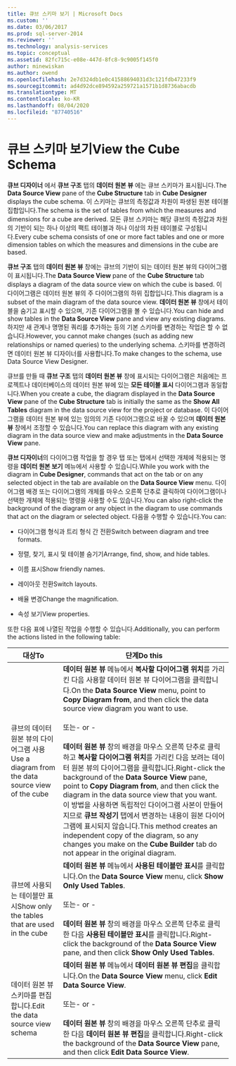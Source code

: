 ```yaml
---
title: 큐브 스키마 보기 | Microsoft Docs
ms.custom: ''
ms.date: 03/06/2017
ms.prod: sql-server-2014
ms.reviewer: ''
ms.technology: analysis-services
ms.topic: conceptual
ms.assetid: 82fc715c-e08e-447d-8fc8-9c9005f145f0
author: minewiskan
ms.author: owend
ms.openlocfilehash: 2e7d324db1e0c41588694031d3c121fdb47233f9
ms.sourcegitcommit: ad4d92dce894592a259721a1571b1d8736abacdb
ms.translationtype: MT
ms.contentlocale: ko-KR
ms.lasthandoff: 08/04/2020
ms.locfileid: "87740516"
---
```

# <a name="view-the-cube-schema"></a><span data-ttu-id="d4980-102">큐브 스키마 보기</span><span class="sxs-lookup"><span data-stu-id="d4980-102">View the Cube Schema</span></span>
  <span data-ttu-id="d4980-103">**큐브 디자이너** 에서 **큐브 구조** 탭의 **데이터 원본 뷰** 에는 큐브 스키마가 표시됩니다.</span><span class="sxs-lookup"><span data-stu-id="d4980-103">The **Data Source View** pane of the **Cube Structure** tab in **Cube Designer** displays the cube schema.</span></span> <span data-ttu-id="d4980-104">이 스키마는 큐브의 측정값과 차원이 파생된 원본 테이블 집합입니다.</span><span class="sxs-lookup"><span data-stu-id="d4980-104">The schema is the set of tables from which the measures and dimensions for a cube are derived.</span></span> <span data-ttu-id="d4980-105">모든 큐브 스키마는 해당 큐브의 측정값과 차원의 기반이 되는 하나 이상의 팩트 테이블과 하나 이상의 차원 테이블로 구성됩니다.</span><span class="sxs-lookup"><span data-stu-id="d4980-105">Every cube schema consists of one or more fact tables and one or more dimension tables on which the measures and dimensions in the cube are based.</span></span>  
  
 <span data-ttu-id="d4980-106">**큐브 구조** 탭의 **데이터 원본 뷰** 창에는 큐브의 기반이 되는 데이터 원본 뷰의 다이어그램이 표시됩니다.</span><span class="sxs-lookup"><span data-stu-id="d4980-106">The **Data Source View** pane of the **Cube Structure** tab displays a diagram of the data source view on which the cube is based.</span></span> <span data-ttu-id="d4980-107">이 다이어그램은 데이터 원본 뷰의 주 다이어그램의 하위 집합입니다.</span><span class="sxs-lookup"><span data-stu-id="d4980-107">This diagram is a subset of the main diagram of the data source view.</span></span> <span data-ttu-id="d4980-108">**데이터 원본 뷰** 창에서 테이블을 숨기고 표시할 수 있으며, 기존 다이어그램을 볼 수 있습니다.</span><span class="sxs-lookup"><span data-stu-id="d4980-108">You can hide and show tables in the **Data Source View** pane and view any existing diagrams.</span></span> <span data-ttu-id="d4980-109">하지만 새 관계나 명명된 쿼리를 추가하는 등의 기본 스키마를 변경하는 작업은 할 수 없습니다.</span><span class="sxs-lookup"><span data-stu-id="d4980-109">However, you cannot make changes (such as adding new relationships or named queries) to the underlying schema.</span></span> <span data-ttu-id="d4980-110">스키마를 변경하려면 데이터 원본 뷰 디자이너를 사용합니다.</span><span class="sxs-lookup"><span data-stu-id="d4980-110">To make changes to the schema, use Data Source View Designer.</span></span>  
  
 <span data-ttu-id="d4980-111">큐브를 만들 때 **큐브 구조** 탭의 **데이터 원본 뷰** 창에 표시되는 다이어그램은 처음에는 프로젝트나 데이터베이스의 데이터 원본 뷰에 있는 **모든 테이블 표시** 다이어그램과 동일합니다.</span><span class="sxs-lookup"><span data-stu-id="d4980-111">When you create a cube, the diagram displayed in the **Data Source View** pane of the **Cube Structure** tab is initially the same as the **Show All Tables** diagram in the data source view for the project or database.</span></span> <span data-ttu-id="d4980-112">이 다이어그램을 데이터 원본 뷰에 있는 임의의 기존 다이어그램으로 바꿀 수 있으며 **데이터 원본 뷰** 창에서 조정할 수 있습니다.</span><span class="sxs-lookup"><span data-stu-id="d4980-112">You can replace this diagram with any existing diagram in the data source view and make adjustments in the **Data Source View** pane.</span></span>  
  
 <span data-ttu-id="d4980-113">**큐브 디자이너**의 다이어그램 작업을 할 경우 탭 또는 탭에서 선택한 개체에 적용되는 명령을 **데이터 원본 보기** 메뉴에서 사용할 수 있습니다.</span><span class="sxs-lookup"><span data-stu-id="d4980-113">While you work with the diagram in **Cube Designer**, commands that act on the tab or on any selected object in the tab are available on the **Data Source View** menu.</span></span> <span data-ttu-id="d4980-114">다이어그램 배경 또는 다이어그램의 개체를 마우스 오른쪽 단추로 클릭하여 다이어그램이나 선택한 개체에 적용되는 명령을 사용할 수도 있습니다.</span><span class="sxs-lookup"><span data-stu-id="d4980-114">You can also right-click the background of the diagram or any object in the diagram to use commands that act on the diagram or selected object.</span></span> <span data-ttu-id="d4980-115">다음을 수행할 수 있습니다.</span><span class="sxs-lookup"><span data-stu-id="d4980-115">You can:</span></span>  
  
-   <span data-ttu-id="d4980-116">다이어그램 형식과 트리 형식 간 전환</span><span class="sxs-lookup"><span data-stu-id="d4980-116">Switch between diagram and tree formats.</span></span>  
  
-   <span data-ttu-id="d4980-117">정렬, 찾기, 표시 및 테이블 숨기기</span><span class="sxs-lookup"><span data-stu-id="d4980-117">Arrange, find, show, and hide tables.</span></span>  
  
-   <span data-ttu-id="d4980-118">이름 표시</span><span class="sxs-lookup"><span data-stu-id="d4980-118">Show friendly names.</span></span>  
  
-   <span data-ttu-id="d4980-119">레이아웃 전환</span><span class="sxs-lookup"><span data-stu-id="d4980-119">Switch layouts.</span></span>  
  
-   <span data-ttu-id="d4980-120">배율 변경</span><span class="sxs-lookup"><span data-stu-id="d4980-120">Change the magnification.</span></span>  
  
-   <span data-ttu-id="d4980-121">속성 보기</span><span class="sxs-lookup"><span data-stu-id="d4980-121">View properties.</span></span>  
  
 <span data-ttu-id="d4980-122">또한 다음 표에 나열된 작업을 수행할 수 있습니다.</span><span class="sxs-lookup"><span data-stu-id="d4980-122">Additionally, you can perform the actions listed in the following table:</span></span>  
  
|<span data-ttu-id="d4980-123">대상</span><span class="sxs-lookup"><span data-stu-id="d4980-123">To</span></span>|<span data-ttu-id="d4980-124">단계</span><span class="sxs-lookup"><span data-stu-id="d4980-124">Do this</span></span>|  
|--------|-------------|  
|<span data-ttu-id="d4980-125">큐브의 데이터 원본 뷰의 다이어그램 사용</span><span class="sxs-lookup"><span data-stu-id="d4980-125">Use a diagram from the data source view of the cube</span></span>|<span data-ttu-id="d4980-126">**데이터 원본 뷰** 메뉴에서 **복사할 다이어그램 위치**를 가리킨 다음 사용할 데이터 원본 뷰 다이어그램을 클릭합니다.</span><span class="sxs-lookup"><span data-stu-id="d4980-126">On the **Data Source View** menu, point to **Copy Diagram from**, and then click the data source view diagram you want to use.</span></span><br /><br /> <span data-ttu-id="d4980-127">또는</span><span class="sxs-lookup"><span data-stu-id="d4980-127">- or -</span></span><br /><br /> <span data-ttu-id="d4980-128">**데이터 원본 뷰** 창의 배경을 마우스 오른쪽 단추로 클릭하고 **복사할 다이어그램 위치**를 가리킨 다음 보려는 데이터 원본 뷰의 다이어그램을 클릭합니다.</span><span class="sxs-lookup"><span data-stu-id="d4980-128">Right-click the background of the **Data Source View** pane, point to **Copy Diagram from**, and then click the diagram in the data source view that you want.</span></span> <span data-ttu-id="d4980-129">이 방법을 사용하면 독립적인 다이어그램 사본이 만들어지므로 **큐브 작성기** 탭에서 변경하는 내용이 원본 다이어그램에 표시되지 않습니다.</span><span class="sxs-lookup"><span data-stu-id="d4980-129">This method creates an independent copy of the diagram, so any changes you make on the **Cube Builder** tab do not appear in the original diagram.</span></span>|  
|<span data-ttu-id="d4980-130">큐브에 사용되는 테이블만 표시</span><span class="sxs-lookup"><span data-stu-id="d4980-130">Show only the tables that are used in the cube</span></span>|<span data-ttu-id="d4980-131">**데이터 원본 뷰** 메뉴에서 **사용된 테이블만 표시**를 클릭합니다.</span><span class="sxs-lookup"><span data-stu-id="d4980-131">On the **Data Source View** menu, click **Show Only Used Tables**.</span></span><br /><br /> <span data-ttu-id="d4980-132">또는</span><span class="sxs-lookup"><span data-stu-id="d4980-132">- or -</span></span><br /><br /> <span data-ttu-id="d4980-133">**데이터 원본 뷰** 창의 배경을 마우스 오른쪽 단추로 클릭한 다음 **사용된 테이블만 표시**를 클릭합니다.</span><span class="sxs-lookup"><span data-stu-id="d4980-133">Right-click the background of the **Data Source View** pane, and then click **Show Only Used Tables**.</span></span>|  
|<span data-ttu-id="d4980-134">데이터 원본 뷰 스키마를 편집합니다.</span><span class="sxs-lookup"><span data-stu-id="d4980-134">Edit the data source view schema</span></span>|<span data-ttu-id="d4980-135">**데이터 원본 뷰** 메뉴에서 **데이터 원본 뷰 편집**을 클릭합니다.</span><span class="sxs-lookup"><span data-stu-id="d4980-135">On the **Data Source View** menu, click **Edit Data Source View**.</span></span><br /><br /> <span data-ttu-id="d4980-136">또는</span><span class="sxs-lookup"><span data-stu-id="d4980-136">- or -</span></span><br /><br /> <span data-ttu-id="d4980-137">**데이터 원본 뷰** 창의 배경을 마우스 오른쪽 단추로 클릭한 다음 **데이터 원본 뷰 편집**을 클릭합니다.</span><span class="sxs-lookup"><span data-stu-id="d4980-137">Right-click the background of the **Data Source View** pane, and then click **Edit Data Source View**.</span></span>|  
  
  
